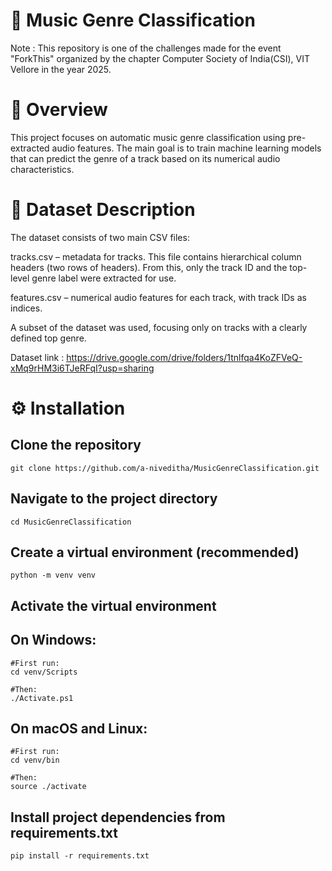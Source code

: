 # 🎵 Music Genre Classification

Note : This repository is one of the challenges made for the event "ForkThis" organized by the chapter Computer Society of India(CSI), VIT Vellore in the year 2025.
# 📌 Overview

This project focuses on automatic music genre classification using pre-extracted audio features. The main goal is to train machine learning models that can predict the genre of a track based on its numerical audio characteristics.

# 📂 Dataset Description

The dataset consists of two main CSV files:

tracks.csv – metadata for tracks. This file contains hierarchical column headers (two rows of headers). From this, only the track ID and the top-level genre label were extracted for use.

features.csv – numerical audio features for each track, with track IDs as indices.

A subset of the dataset was used, focusing only on tracks with a clearly defined top genre.

Dataset link : https://drive.google.com/drive/folders/1tnlfqa4KoZFVeQ-xMq9rHM3i6TJeRFqI?usp=sharing 

# ⚙️ Installation

## Clone the repository
```
git clone https://github.com/a-niveditha/MusicGenreClassification.git
```

## Navigate to the project directory
```
cd MusicGenreClassification
```

## Create a virtual environment (recommended)
```
python -m venv venv
```

## Activate the virtual environment
## On Windows:
```
#First run:
cd venv/Scripts

#Then:
./Activate.ps1
```

## On macOS and Linux:
```
#First run:
cd venv/bin

#Then:
source ./activate
```

## Install project dependencies from requirements.txt
```
pip install -r requirements.txt
```

